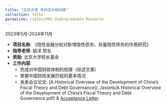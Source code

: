```yaml
---
title: "北京大学 本科生科研训练"
collection: talks
permalink: /talks/PKU_Undergraduate_Research
---
```

2023年5月-2024年11月

- **项目名称**: 《隐性金融分权对新增隐性债务、存量隐性债务的作用研究》
- **指导老师**: 姚洋 院长
- **资助**: 北京大学校长基金
- **工作内容**:
  - 完成对中国财政体制的梳理（综述文章）
  - 掌握中国财政发展历程的基本情况
  - 发表会议论文: [A Historical Overview of the Development of China’s Fiscal Theory and Debt Governance](../assets/A Historical Overview of the Development of China’s Fiscal Theory and Debt Governance.pdf) & [Acceptance Letter](../assets/Accept_A_Historial.pdf).